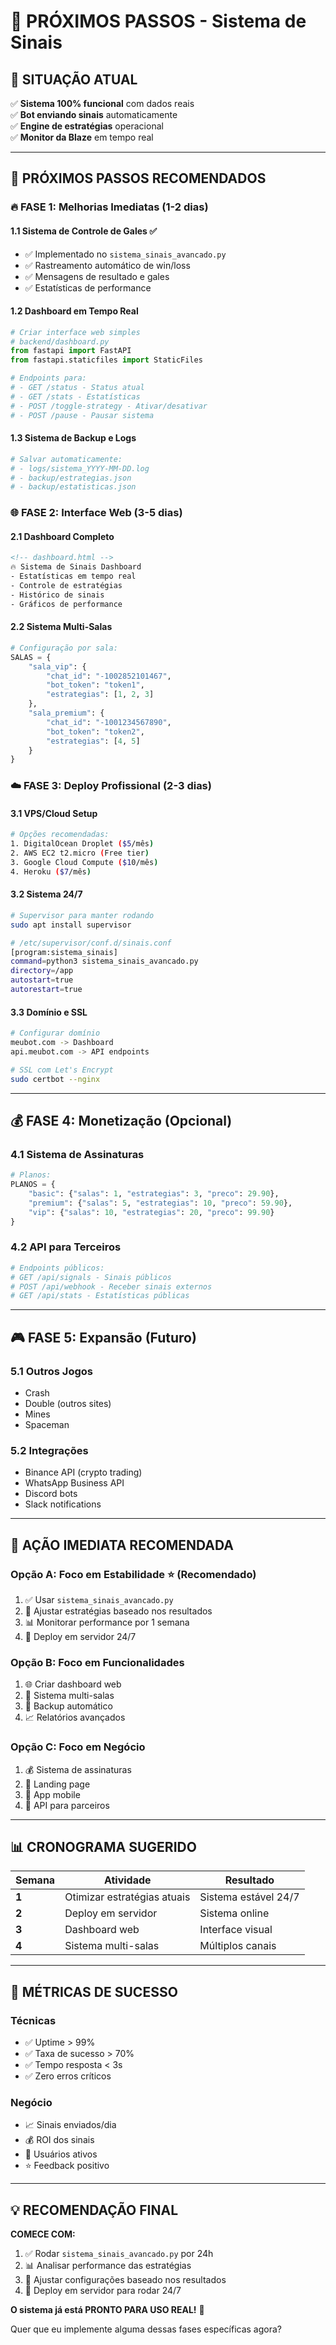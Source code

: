 # 🚀 PRÓXIMOS PASSOS - Sistema de Sinais

## 📍 **SITUAÇÃO ATUAL**

✅ **Sistema 100% funcional** com dados reais  
✅ **Bot enviando sinais** automaticamente  
✅ **Engine de estratégias** operacional  
✅ **Monitor da Blaze** em tempo real  

---

## 🎯 **PRÓXIMOS PASSOS RECOMENDADOS**

### **🔥 FASE 1: Melhorias Imediatas (1-2 dias)**

#### **1.1 Sistema de Controle de Gales ✅**
- ✅ Implementado no `sistema_sinais_avancado.py`
- ✅ Rastreamento automático de win/loss
- ✅ Mensagens de resultado e gales
- ✅ Estatísticas de performance

#### **1.2 Dashboard em Tempo Real**
```python
# Criar interface web simples
# backend/dashboard.py
from fastapi import FastAPI
from fastapi.staticfiles import StaticFiles

# Endpoints para:
# - GET /status - Status atual
# - GET /stats - Estatísticas
# - POST /toggle-strategy - Ativar/desativar
# - POST /pause - Pausar sistema
```

#### **1.3 Sistema de Backup e Logs**
```python
# Salvar automaticamente:
# - logs/sistema_YYYY-MM-DD.log
# - backup/estrategias.json
# - backup/estatisticas.json
```

### **🌐 FASE 2: Interface Web (3-5 dias)**

#### **2.1 Dashboard Completo**
```html
<!-- dashboard.html -->
🔥 Sistema de Sinais Dashboard
- Estatísticas em tempo real
- Controle de estratégias
- Histórico de sinais
- Gráficos de performance
```

#### **2.2 Sistema Multi-Salas**
```python
# Configuração por sala:
SALAS = {
    "sala_vip": {
        "chat_id": "-1002852101467",
        "bot_token": "token1",
        "estrategias": [1, 2, 3]
    },
    "sala_premium": {
        "chat_id": "-1001234567890", 
        "bot_token": "token2",
        "estrategias": [4, 5]
    }
}
```

### **☁️ FASE 3: Deploy Profissional (2-3 dias)**

#### **3.1 VPS/Cloud Setup**
```bash
# Opções recomendadas:
1. DigitalOcean Droplet ($5/mês)
2. AWS EC2 t2.micro (Free tier)
3. Google Cloud Compute ($10/mês)
4. Heroku ($7/mês)
```

#### **3.2 Sistema 24/7**
```bash
# Supervisor para manter rodando
sudo apt install supervisor

# /etc/supervisor/conf.d/sinais.conf
[program:sistema_sinais]
command=python3 sistema_sinais_avancado.py
directory=/app
autostart=true
autorestart=true
```

#### **3.3 Domínio e SSL**
```bash
# Configurar domínio
meubot.com -> Dashboard
api.meubot.com -> API endpoints

# SSL com Let's Encrypt
sudo certbot --nginx
```

---

## 💰 **FASE 4: Monetização (Opcional)**

### **4.1 Sistema de Assinaturas**
```python
# Planos:
PLANOS = {
    "basic": {"salas": 1, "estrategias": 3, "preco": 29.90},
    "premium": {"salas": 5, "estrategias": 10, "preco": 59.90},
    "vip": {"salas": 10, "estrategias": 20, "preco": 99.90}
}
```

### **4.2 API para Terceiros**
```python
# Endpoints públicos:
# GET /api/signals - Sinais públicos
# POST /api/webhook - Receber sinais externos
# GET /api/stats - Estatísticas públicas
```

---

## 🎮 **FASE 5: Expansão (Futuro)**

### **5.1 Outros Jogos**
- Crash
- Double (outros sites)
- Mines
- Spaceman

### **5.2 Integrações**
- Binance API (crypto trading)
- WhatsApp Business API
- Discord bots
- Slack notifications

---

## 🚀 **AÇÃO IMEDIATA RECOMENDADA**

### **Opção A: Foco em Estabilidade** ⭐ (Recomendado)
1. ✅ Usar `sistema_sinais_avancado.py` 
2. 🔧 Ajustar estratégias baseado nos resultados
3. 📊 Monitorar performance por 1 semana
4. 🚀 Deploy em servidor 24/7

### **Opção B: Foco em Funcionalidades**
1. 🌐 Criar dashboard web
2. 🏢 Sistema multi-salas
3. 💾 Backup automático
4. 📈 Relatórios avançados

### **Opção C: Foco em Negócio**
1. 💰 Sistema de assinaturas
2. 🎯 Landing page
3. 📱 App mobile
4. 🤝 API para parceiros

---

## 📊 **CRONOGRAMA SUGERIDO**

| **Semana** | **Atividade** | **Resultado** |
|------------|---------------|---------------|
| **1** | Otimizar estratégias atuais | Sistema estável 24/7 |
| **2** | Deploy em servidor | Sistema online |
| **3** | Dashboard web | Interface visual |
| **4** | Sistema multi-salas | Múltiplos canais |

---

## 🎯 **MÉTRICAS DE SUCESSO**

### **Técnicas**
- ✅ Uptime > 99%
- ✅ Taxa de sucesso > 70%
- ✅ Tempo resposta < 3s
- ✅ Zero erros críticos

### **Negócio**
- 📈 Sinais enviados/dia
- 💰 ROI dos sinais
- 👥 Usuários ativos
- ⭐ Feedback positivo

---

## 💡 **RECOMENDAÇÃO FINAL**

**COMECE COM:**
1. ✅ Rodar `sistema_sinais_avancado.py` por 24h
2. 📊 Analisar performance das estratégias
3. 🔧 Ajustar configurações baseado nos resultados
4. 🚀 Deploy em servidor para rodar 24/7

**O sistema já está PRONTO PARA USO REAL!** 🎉

Quer que eu implemente alguma dessas fases específicas agora? 